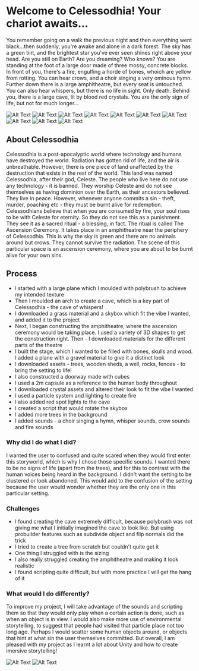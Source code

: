# Welcome to Celessodhia! Your chariot awaits...

You remember going on a walk the previous night and then everything went black...then suddenly, you're awake and alone in a dark forest. The sky has a green tint, and the brightest star you've ever seen shines right above your head. Are you still on Earth? Are you dreaming? Who knows?
You are standing at the foot of a large door made of three mossy, concrete blocks. In front of you, there's a fire, engulfing a horde of bones, whoich are yellow from rotting. You can hear crows, and a choir singing a very ominous hymn. Further down there is a large amphitheatre, but every seat is untouched.
You can also hear whispers, but there is no life in sight. Only death. Behind you, there is a large cave, lit by blood red crystals.
You are the only sign of life, but not for much longer...

![Alt Text](https://github.com/deborah-74/Celessodhia-Final/blob/main/Screenshot%202021-09-22%20at%2014.03.31.png)
![Alt Text](https://github.com/deborah-74/Celessodhia-Final/blob/main/Screenshot%202021-09-22%20at%2014.07.14.png)
![Alt Text](https://github.com/deborah-74/Celessodhia-Final/blob/main/Screenshot%202021-09-22%20at%2014.07.45.png)
![Alt Text](https://github.com/deborah-74/Celessodhia-Final/blob/main/Screenshot%202021-09-22%20at%2014.09.25.png)
![Alt Text](https://github.com/deborah-74/Celessodhia-Final/blob/main/Screenshot%202021-09-22%20at%2014.09.46.png)
![Alt Text](https://github.com/deborah-74/Celessodhia-Final/blob/main/Screenshot%202021-09-22%20at%2014.10.08.png)
![Alt Text](https://github.com/deborah-74/Celessodhia-Final/blob/main/Screenshot%202021-09-22%20at%2014.10.31.png)
![Alt Text](https://github.com/deborah-74/Celessodhia-Final/blob/main/Screenshot%202021-09-22%20at%2014.10.53.png)
![Alt Text](https://github.com/deborah-74/Celessodhia-Final/blob/main/Screenshot%202021-09-22%20at%2014.11.12.png)
![Alt Text](https://github.com/deborah-74/Celessodhia-Final/blob/main/Screenshot%202021-09-22%20at%2014.12.00.png)

## About Celessodhia

Celessodhia is a post-apocalyptic world where technology and humans have destroyed the world. Radiation has gotten rid of life, and the air is unbreathable. However, there is one piece of land unaffected by the destruction that exists in the rest of the world. This land was named Celessodhia, after their god, Celeste. The people who live here do not use any technology - it is banned. They worship Celeste and do not see themselves as having dominion over the Earth, as their ancestors believed. They live in peace. However, whenever anyone commits a sin - theft, murder, poaching etc - they must be burnt alive for redemption. Celessodhians believe that when you are consumed by fire, your soul rises to be with Celeste for eternity. So they do not see this as a punishment. They see it as a sacred ritual - a blessing, in fact. The ritual is called The Ascension Ceremony. It takes place in an amphitheatre near the periphery of Celessodhia. This is why the sky is green and there are no animals around but crows. They cannot survive the radiation. The scene of this particular space is an ascension ceremony, where you are about to be burnt alive for your own sins.

## Process

- I started with a large plane which I moulded with polybrush to achieve my intended texture
- Then I moulded an arch to create a cave, which is a key part of Celessodhia - the cave of whispers!
- I downloaded a grass material and a skybox which fit the vibe I wanted, and added it to the project
- Next, I began constructing the amphitheatre, where the ascension ceremony would be taking place. I used a variety of 3D shapes to get the construction right. Then - I downloaded materials for the different parts of the theatre
- I built the stage, which I wanted to be filled with bones, skulls and wood. I added a plane with a gravel material to give it a distinct look
- I downloaded assets - trees, wooden sheds, a well, rocks, fences - to bring the setting to life!
- I also constructed a doorway made with cubes
- I used a 2m capsule as a reference to the human body throughout
- I downloaded crystal assets and altered their look to fit the vibe I wanted
- I used a particle system and lighting to create fire
- I also added red spot lights to the cave
- I created a script that would rotate the skybox
- I added more trees in the background
- I added sounds -  a choir singing a hymn, whisper sounds, crow sounds and fire sounds

### Why did I do what I did?

I wanted the user to confused and quite scared when they would first enter this storyworld, which is why I chose those specific sounds. I wanted there to be no signs of life (apart from the trees), and for this to contrast with the human voices being heard in the background. I didn't want the setting to be clustered or look abandoned. This would add to the confusion of the setting because the user would wonder whether they are the only one in this particular setting.

### Challenges

- I found creating the cave extremely difficult, because polybrush was not giving me what I initially imagined the cave to look like. But using probuilder features such as subdivide object and flip normals did the trick
- I tried to create a tree from scratch but couldn't quite get it
- One thing I struggled with is the sizing
- I also really struggled creating the amphitheatre and making it look realistic
- I found scripting quite difficult, but with more practice I will get the hang of it

### What would I do differently?

To improve my project, I will take advantage of the sounds and scripting them so that they would only play when a certain action is done, such as when an object is in view. I would also make more use of environmental storytelling, to suggest that people had visited that particle place not too long ago. Perhaps I would scatter some human objects around, or objects that hint at what sin the user themselves committed. But overall, I am pleased with my project as I learnt a lot about Unity and how to create imersive storytelling!

![Alt Text](https://github.com/deborah-74/Celessodhia-Final/blob/main/Screenshot%202021-09-18%20at%2016.44.41.png)
![Alt Text](https://github.com/deborah-74/Celessodhia-Final/blob/main/Screenshot%202021-09-18%20at%2017.47.17.png)
